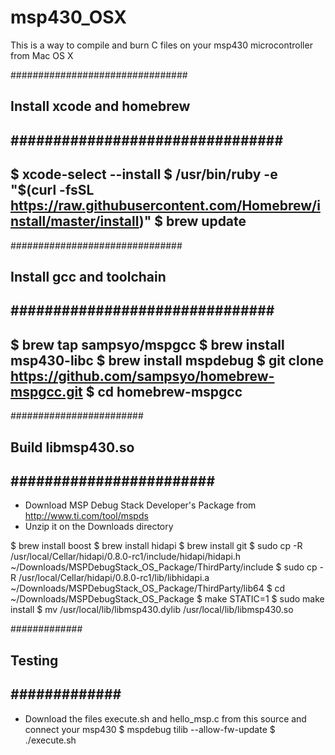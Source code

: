 # msp430_OSX
This is a way to compile and burn C files on your msp430 microcontroller from Mac OS X

################################
## Install xcode and homebrew ##
################################
------------------------------
$ xcode-select --install
$ /usr/bin/ruby -e "$(curl -fsSL https://raw.githubusercontent.com/Homebrew/install/master/install)"
$ brew update
------------------------------


###############################
## Install gcc and toolchain ##
###############################
------------------------------
$ brew tap sampsyo/mspgcc
$ brew install msp430-libc
$ brew install mspdebug
$ git clone https://github.com/sampsyo/homebrew-mspgcc.git
$ cd homebrew-mspgcc
------------------------------


########################
## Build libmsp430.so ##
########################
------------------------------
- Download MSP Debug Stack Developer's Package from http://www.ti.com/tool/mspds
- Unzip it on the Downloads directory

$ brew install boost
$ brew install hidapi
$ brew install git
$ sudo cp -R /usr/local/Cellar/hidapi/0.8.0-rc1/include/hidapi/hidapi.h ~/Downloads/MSPDebugStack_OS_Package/ThirdParty/include
$ sudo cp -R /usr/local/Cellar/hidapi/0.8.0-rc1/lib/libhidapi.a ~/Downloads/MSPDebugStack_OS_Package/ThirdParty/lib64
$ cd ~/Downloads/MSPDebugStack_OS_Package
$ make STATIC=1
$ sudo make install
$ mv /usr/local/lib/libmsp430.dylib /usr/local/lib/libmsp430.so


#############
## Testing ##
#############
------------------------------
- Download the files execute.sh and hello_msp.c from this source and connect your msp430
$ mspdebug tilib --allow-fw-update
$ ./execute.sh
